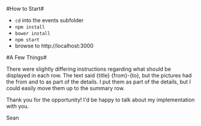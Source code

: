 #How to Start#

* ```cd``` into the events subfolder
* ```npm install```
* ```bower install```
* ```npm start```
* browse to http://localhost:3000

#A Few Things#

There were slightly differing instructions regarding what should be displayed in each row. The text said {title} {from}-{to}, but the pictures had the from and to as part of the details. I put them as part of the details, but I could easily move them up to the summary row.

Thank you for the opportunity! I'd be happy to talk about my implementation with you.

Sean
